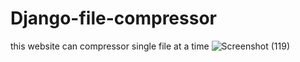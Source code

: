 # Django-file-compressor
this website can compressor single file at a time
![Screenshot (119)](https://github.com/ark004/file-compressor/assets/108901697/de2c933e-b6be-4572-9bd7-51a0cd8fb5f8)

